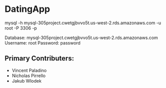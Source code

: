# DatingApp

mysql -h mysql-305project.cwetgjbvvo5t.us-west-2.rds.amazonaws.com -u root -P 3306 -p

Database: mysql-305project.cwetgjbvvo5t.us-west-2.rds.amazonaws.com
Username: root
Password: password


## Primary Contributers:
- Vincent Paladino
- Nicholas Pirrello
- Jakub Wlodek
